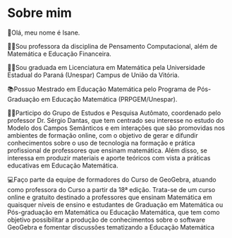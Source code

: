 # Sobre mim

👋Olá, meu nome é Isane.

👩‍🏫Sou professora da disciplina de Pensamento Computacional, além de Matemática e Educação Financeira.

👩‍🎓Sou graduada em Licenciatura em Matemática pela Universidade Estadual do Paraná (Unespar) Campus de União da Vitória.

📚Possuo Mestrado em Educação Matemática pelo Programa de Pós-Graduação em Educação Matemática (PRPGEM/Unespar).

👨‍💻Participo do Grupo de Estudos e Pesquisa Autômato, coordenado pelo professor Dr. Sérgio Dantas, que tem centrado seu interesse no estudo do Modelo dos Campos Semânticos e em interações que são promovidas nos ambientes de formação online, com o objetivo de gerar e difundir conhecimentos sobre o uso de tecnologia na formação e prática profissional de professores que ensinam matemática. Além disso, se interessa em produzir materiais e aporte teóricos com vista a práticas educativas em Educação Matemática.

💻Faço parte da equipe de formadores do Curso de GeoGebra, atuando como professora do Curso a partir da 18ª edição. Trata-se de um curso online e gratuito destinado a professores que ensinam Matemática em quaisquer níveis de ensino e estudantes de Graduação em Matemática ou Pós-graduação em Matemática ou Educação Matemática, que tem como objetivo possibilitar a produção de conhecimentos sobre o software GeoGebra e fomentar discussões tematizando a Educação Matemática
